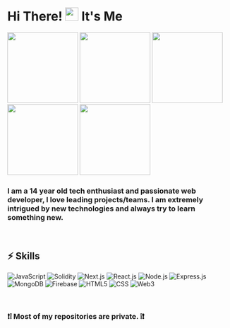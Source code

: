 # Hi There! <img src="https://raw.githubusercontent.com/aemmadi/aemmadi/master/wave.gif" width="30px"> It's Me
<p float="left">
<img src="https://cdn.dribbble.com/users/736741/screenshots/4029145/media/02cb9df962da9619c8321fa40cbf46b1.gif" width="160px" height="160px">
<img src="https://cdn.dribbble.com/users/736741/screenshots/4029145/media/02cb9df962da9619c8321fa40cbf46b1.gif" width="160px" height="160px">
<img src="https://cdn.dribbble.com/users/736741/screenshots/4048923/media/ab176b992b0f66d12e4739ce63ffdfab.gif" width="160px" height="160px">
<img src="https://cdn.dribbble.com/users/736741/screenshots/4029145/media/02cb9df962da9619c8321fa40cbf46b1.gif" width="160px" height="160px">
<img src="https://cdn.dribbble.com/users/736741/screenshots/4050357/media/5444781edd2372cbde26266af85e04a4.gif" width="160px" height="160px">
</p>

### I am a 14 year old tech enthusiast and passionate web developer, I love leading projects/teams. I am extremely intrigued by new technologies and always try to learn something new.

<br />

## ⚡ Skills

![JavaScript](https://img.shields.io/badge/JavaScript-323330?style=for-the-badge&logo=javascript&logoColor=F7DF1E)
![Solidity](https://img.shields.io/badge/Solidity-000000?style=for-the-badge&logo=solidity&logoColor=white)
![Next.js](https://img.shields.io/badge/next.js-000000?style=for-the-badge&logo=nextdotjs&logoColor=white)
![React.js](https://img.shields.io/badge/React-20232A?style=for-the-badge&logo=react&logoColor=61DAFB)
![Node.js](https://img.shields.io/badge/Node.js-339933?style=for-the-badge&logo=nodedotjs&logoColor=white)
![Express.js](https://img.shields.io/badge/Express.js-000000?style=for-the-badge&logo=express&logoColor=white)
![MongoDB](https://img.shields.io/badge/MongoDB-4EA94B?style=for-the-badge&logo=mongodb&logoColor=white)
![Firebase](https://img.shields.io/badge/firebase-ffca28?style=for-the-badge&logo=firebase&logoColor=black)
![HTML5](https://img.shields.io/badge/HTML5-E34F26?style=for-the-badge&logo=html5&logoColor=white)
![CSS](https://img.shields.io/badge/CSS3-1572B6?style=for-the-badge&logo=css3&logoColor=white)
![Web3](https://img.shields.io/badge/Web3-FF6600?style=for-the-badge&logo=ethereum&logoColor=white)

<br />

### ❗❕ Most of my repositories are private. ❕❗
